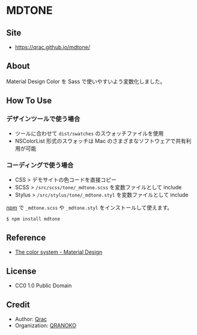 # MDTONE

## Site

- https://qrac.github.io/mdtone/

## About

Material Design Color を Sass で使いやすいよう変数化しました。

## How To Use

### デザインツールで使う場合

- ツールに合わせて `dist/swatches` のスウォッチファイルを使用
- NSColorList 形式のスウォッチは Mac のさまざまなソフトウェアで共有利用が可能

### コーディングで使う場合

- CSS > デモサイトの色コードを直接コピー
- SCSS > `/src/scss/tone/_mdtone.scss` を変数ファイルとして include
- Stylus > `/src/stylus/tone/_mdtone.styl` を変数ファイルとして include

[npm](https://www.npmjs.com/package/mdtone) で `_mdtone.scss` や `_mdtone.styl` をインストールして使えます。

```bash
$ npm install mdtone
```

## Reference

- [The color system - Material Design](https://material.io/design/color/)

## License

- CC0 1.0 Public Domain

## Credit

- Author: [Qrac](https://qrac.jp)
- Organization: [QRANOKO](https://qranoko.jp)
